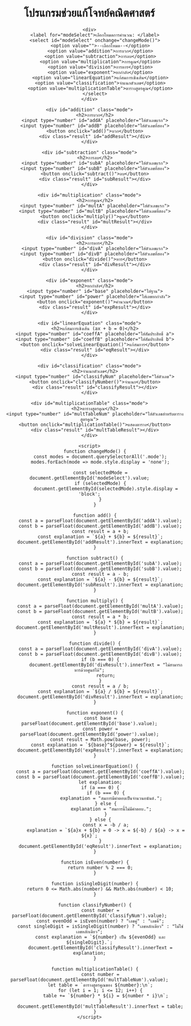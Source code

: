 
<html lang="th">
<head>
    <meta charset="UTF-8">
    <meta name="viewport" content="width=device-width, initial-scale=1.0">
    <title>โปรแกรมช่วยแก้โจทย์คณิตศาสตร์</title>
    <style>
        body {
            font-family: Arial, sans-serif;
            text-align: center;
            padding: 20px;
        }
        .result {
            margin-top: 20px;
        }
        input, button {
            margin-top: 10px;
        }
        .mode {
            display: none;
        }
    </style>
</head>
<body>
    <h1>โปรแกรมช่วยแก้โจทย์คณิตศาสตร์</h1>

    <div>
        <label for="modeSelect">เลือกโหมดการคำนวณ: </label>
        <select id="modeSelect" onchange="changeMode()">
            <option value="">--เลือกโหมด--</option>
            <option value="addition">การบวก</option>
            <option value="subtraction">การลบ</option>
            <option value="multiplication">การคูณ</option>
            <option value="division">การหาร</option>
            <option value="exponent">ยกกำลัง</option>
            <option value="linearEquation">แก้สมการเชิงเส้น</option>
            <option value="classification">จำแนกตัวเลข</option>
            <option value="multiplicationTable">ตารางสูตรคูณ</option>
        </select>
    </div>

    <div id="addition" class="mode">
        <h2>การบวก</h2>
        <input type="number" id="addA" placeholder="ใส่ตัวเลขแรก">
        <input type="number" id="addB" placeholder="ใส่ตัวเลขที่สอง">
        <button onclick="add()">บวก</button>
        <div class="result" id="addResult"></div>
    </div>

    <div id="subtraction" class="mode">
        <h2>การลบ</h2>
        <input type="number" id="subA" placeholder="ใส่ตัวเลขแรก">
        <input type="number" id="subB" placeholder="ใส่ตัวเลขที่สอง">
        <button onclick="subtract()">ลบ</button>
        <div class="result" id="subResult"></div>
    </div>

    <div id="multiplication" class="mode">
        <h2>การคูณ</h2>
        <input type="number" id="multA" placeholder="ใส่ตัวเลขแรก">
        <input type="number" id="multB" placeholder="ใส่ตัวเลขที่สอง">
        <button onclick="multiply()">คูณ</button>
        <div class="result" id="multResult"></div>
    </div>

    <div id="division" class="mode">
        <h2>การหาร</h2>
        <input type="number" id="divA" placeholder="ใส่ตัวเลขแรก">
        <input type="number" id="divB" placeholder="ใส่ตัวเลขที่สอง">
        <button onclick="divide()">หาร</button>
        <div class="result" id="divResult"></div>
    </div>

    <div id="exponent" class="mode">
        <h2>ยกกำลัง</h2>
        <input type="number" id="base" placeholder="ใส่ฐาน">
        <input type="number" id="power" placeholder="ใส่เลขยกกำลัง">
        <button onclick="exponent()">คำนวณ</button>
        <div class="result" id="expResult"></div>
    </div>

    <div id="linearEquation" class="mode">
        <h2>แก้สมการเชิงเส้น (ax + b = 0)</h2>
        <input type="number" id="coeffA" placeholder="ใส่สัมประสิทธิ์ a">
        <input type="number" id="coeffB" placeholder="ใส่สัมประสิทธิ์ b">
        <button onclick="solveLinearEquation()">แก้สมการ</button>
        <div class="result" id="eqResult"></div>
    </div>

    <div id="classification" class="mode">
        <h2>จำแนกตัวเลข</h2>
        <input type="number" id="classifyNum" placeholder="ใส่ตัวเลข">
        <button onclick="classifyNumber()">จำแนก</button>
        <div class="result" id="classifyResult"></div>
    </div>

    <div id="multiplicationTable" class="mode">
        <h2>ตารางสูตรคูณ</h2>
        <input type="number" id="multTableNum" placeholder="ใส่ตัวเลขสำหรับตารางสูตรคูณ">
        <button onclick="multiplicationTable()">แสดงตาราง</button>
        <div class="result" id="multTableResult"></div>
    </div>

    <script>
        function changeMode() {
            const modes = document.querySelectorAll('.mode');
            modes.forEach(mode => mode.style.display = 'none');
            
            const selectedMode = document.getElementById('modeSelect').value;
            if (selectedMode) {
                document.getElementById(selectedMode).style.display = 'block';
            }
        }

        function add() {
            const a = parseFloat(document.getElementById('addA').value);
            const b = parseFloat(document.getElementById('addB').value);
            const result = a + b;
            const explanation = `${a} + ${b} = ${result}`;
            document.getElementById('addResult').innerText = explanation;
        }

        function subtract() {
            const a = parseFloat(document.getElementById('subA').value);
            const b = parseFloat(document.getElementById('subB').value);
            const result = a - b;
            const explanation = `${a} - ${b} = ${result}`;
            document.getElementById('subResult').innerText = explanation;
        }

        function multiply() {
            const a = parseFloat(document.getElementById('multA').value);
            const b = parseFloat(document.getElementById('multB').value);
            const result = a * b;
            const explanation = `${a} * ${b} = ${result}`;
            document.getElementById('multResult').innerText = explanation;
        }

        function divide() {
            const a = parseFloat(document.getElementById('divA').value);
            const b = parseFloat(document.getElementById('divB').value);
            if (b === 0) {
                document.getElementById('divResult').innerText = "ไม่สามารถหารด้วยศูนย์ได้";
                return;
            }
            const result = a / b;
            const explanation = `${a} / ${b} = ${result}`;
            document.getElementById('divResult').innerText = explanation;
        }

        function exponent() {
            const base = parseFloat(document.getElementById('base').value);
            const power = parseFloat(document.getElementById('power').value);
            const result = Math.pow(base, power);
            const explanation = `${base}^${power} = ${result}`;
            document.getElementById('expResult').innerText = explanation;
        }

        function solveLinearEquation() {
            const a = parseFloat(document.getElementById('coeffA').value);
            const b = parseFloat(document.getElementById('coeffB').value);
            let explanation;
            if (a === 0) {
                if (b === 0) {
                    explanation = "สมการมีคำตอบเป็นจำนวนอนันต์.";
                } else {
                    explanation = "สมการนี้ไม่มีคำตอบ.";
                }
            } else {
                const x = -b / a;
                explanation = `${a}x + ${b} = 0 -> x = ${-b} / ${a} -> x = ${x}`;
            }
            document.getElementById('eqResult').innerText = explanation;
        }

        function isEven(number) {
            return number % 2 === 0;
        }

        function isSingleDigit(number) {
            return 0 <= Math.abs(number) && Math.abs(number) < 10;
        }

        function classifyNumber() {
            const number = parseFloat(document.getElementById('classifyNum').value);
            const evenOdd = isEven(number) ? "เลขคู่" : "เลขคี่";
            const singleDigit = isSingleDigit(number) ? "เลขหลักเดียว" : "ไม่ใช่เลขหลักเดียว";
            const explanation = `${number} เป็น ${evenOdd} และ ${singleDigit}.`;
            document.getElementById('classifyResult').innerText = explanation;
        }

        function multiplicationTable() {
            const number = parseFloat(document.getElementById('multTableNum').value);
            let table = `ตารางสูตรคูณของ ${number}:\n`;
            for (let i = 1; i <= 12; i++) {
                table += `${number} * ${i} = ${number * i}\n`;
            }
            document.getElementById('multTableResult').innerText = table;
        }
    </script>
</body>
</html>
